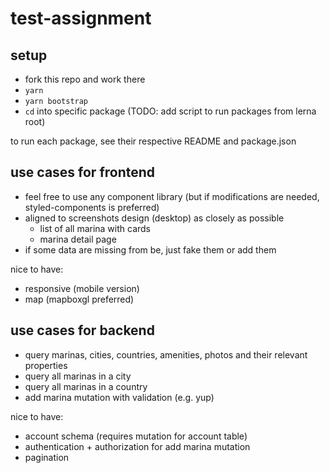 # test-assignment

## setup

- fork this repo and work there
- `yarn`
- `yarn bootstrap`
- `cd` into specific package (TODO: add script to run packages from lerna root)

to run each package, see their respective README and package.json

## use cases for frontend

- feel free to use any component library (but if modifications are needed, styled-components is preferred)
- aligned to screenshots design (desktop) as closely as possible
    - list of all marina with cards
    - marina detail page
- if some data are missing from be, just fake them or add them

nice to have:

- responsive (mobile version)
- map (mapboxgl preferred)

## use cases for backend

- query marinas, cities, countries, amenities, photos and their relevant properties
- query all marinas in a city
- query all marinas in a country
- add marina mutation with validation (e.g. yup)

nice to have:

- account schema (requires mutation for account table)
- authentication + authorization for add marina mutation
- pagination